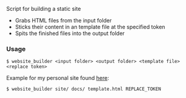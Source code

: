 Script for building a static site
- Grabs HTML files from the input folder
- Sticks their content in an template file at the specified token
- Spits the finished files into the output folder

### Usage
```
$ website_builder <input folder> <output folder> <template file> <replace token>
```

Example for my personal site found [here](https://github.com/karlramberg/karlramberg.github.io):
```
$ website_builder site/ docs/ template.html REPLACE_TOKEN
```
